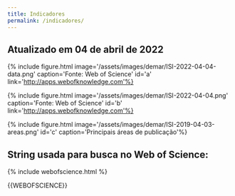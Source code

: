 ```yaml
---
title: Indicadores
permalink: /indicadores/
---
```


## Atualizado em 04 de abril de 2022

{% include figure.html image='/assets/images/demar/ISI-2022-04-04-data.png' caption='Fonte: Web of Science' id='a' link='http://apps.webofknowledge.com'%}

{% include figure.html image='/assets/images/demar/ISI-2022-04-04.png' caption='Fonte: Web of Science' id='b' link='http://apps.webofknowledge.com'%}

{% include figure.html image='/assets/images/demar/ISI-2019-04-03-areas.png' id='c' caption='Principais áreas de publicação'%}

## String usada para busca no Web of Science:

{% include webofscience.html %}

<div class="card">
  <div class="card-body">
    {{WEBOFSCIENCE}}
  </div>
</div>
